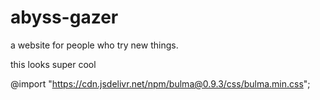 # abyss-gazer
a website for people who try new things.

this looks super cool

@import "https://cdn.jsdelivr.net/npm/bulma@0.9.3/css/bulma.min.css";
